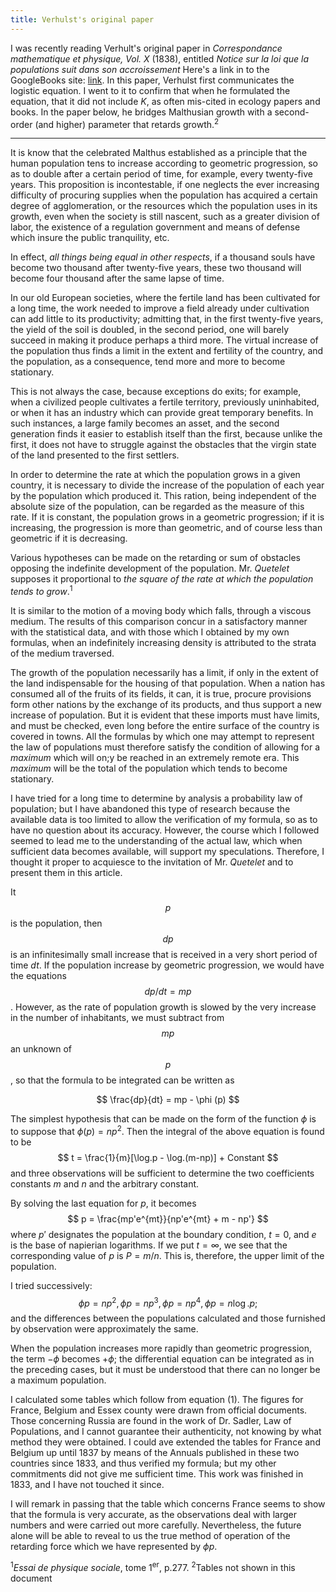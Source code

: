 ```yaml
---
title: Verhulst's original paper
---
```


I was recently reading Verhult's original paper in *Correspondance mathematique et physique, Vol. X* (1838), entitled *Notice sur la loi que la
populations suit dans son accroissement* Here's a link in to the GoogleBooks site: [link](https://books.google.com/books?id=8GsEAAAAYAAJ&pg=PA113#v=onepage&q&f=false).  In this paper, Verhulst first communicates the logistic equation.  I went to it to confirm that when he formulated the equation, that it did not include $K$, as often mis-cited in ecology papers and books.  In the paper below, he bridges Malthusian growth with a second-order (and higher) parameter that retards growth.<sup>2</sup>

********

It is know that the celebrated Malthus established as a principle that the human population tens to increase according to geometric progression, so as to double after a certain period of time, for example, every twenty-five years.  This proposition is incontestable, if one neglects the ever increasing difficulty of procuring supplies when the population has acquired a certain degree of agglomeration, or the resources which the population uses in its growth, even when the society is still nascent, such as a greater division of labor, the existence of a regulation government and means of defense which insure the public tranquility, etc.

In effect, *all things being equal in other respects*, if a thousand souls have become two thousand after twenty-five years, these two thousand will become four thousand after the same lapse of time.

In our old European societies, where the fertile land has been cultivated for a long time, the work needed to improve a field already under cultivation can add little to its productivity; admitting that, in the first twenty-five years, the yield of the soil is doubled, in the second period, one will barely succeed in making it produce perhaps a third more.  The virtual increase of the population thus finds a limit in the extent and fertility of the country, and the population, as a consequence, tend more and more to become stationary.

This is not always the case, because exceptions do exits; for example, when a civilized people cultivates a fertile territory, previously uninhabited, or when it has an industry which can provide great temporary benefits.  In such instances, a large family becomes an asset, and the second generation finds it easier to establish itself than the first, because unlike the first, it does not have to struggle against the obstacles that the virgin state of the land presented to the first settlers.

In order to determine the rate at which the population grows in a given country, it is necessary to divide the increase of the population of each year by the population which produced it.  This ration, being independent of the absolute size of the population, can be regarded as the measure of this rate.  If it is constant, the population grows in a geometric progression; if it is increasing, the progression is more than geometric, and of course less than geometric if it is decreasing.

Various hypotheses can be made on the retarding or sum of obstacles opposing the indefinite development of the population.  Mr. *Quetelet* supposes it proportional to *the square of the rate at which the population tends to grow*.<sup>1</sup>

It is similar to the motion of a moving body which falls, through a viscous medium.  The results of this comparison concur in a satisfactory manner with the statistical data, and with those which I obtained by my own formulas, when an indefinitely increasing density is attributed to the strata of the medium traversed.

The growth of the population necessarily has a limit, if only in the extent of the land indispensable for the housing of that population.  When a nation has consumed all of the fruits of its fields, it can, it is true, procure provisions form other nations by the exchange of its products, and thus support a new increase of population.  But it is evident that these imports must have limits, and must be checked, even long before the entire surface of the country is covered in towns.  All the formulas by which one may attempt to represent the law of populations must therefore satisfy the condition of allowing for a *maximum* which will on;y be reached in an extremely remote era.  This *maximum* will be the total of the population which tends to become stationary.

I have tried for a long time to determine by analysis a probability law of population; but I have abandoned this type of research because the available data is too limited to allow the verification of my formula, so as to have no question about its accuracy.  However, the course which I followed seemed to lead me to the understanding of the actual law, which when sufficient data becomes available, will support my speculations.  Therefore, I thought it proper to acquiesce to the invitation of Mr. *Quetelet* and to present them in this article.

It $$p$$ is the population, then $$dp$$ is an infinitesimally small increase that is received in a very short period of time $dt$.  If the population increase by geometric progression, we would have the equations $$dp/dt = mp$$.  However, as the rate of population growth is slowed by the very increase in the number of inhabitants, we must subtract from $$mp$$ an unknown of $$p$$, so that the formula to be integrated can be written as

$$
\frac{dp}{dt} = mp - \phi (p)
$$

The simplest hypothesis that can be made on the form of the function $\phi$ is to suppose that $\phi (p) = np^2$.  Then the integral of the above equation is found to be
$$
t = \frac{1}{m}[\log.p - \log.(m-np)] + Constant
$$
and three observations will be sufficient to determine the two coefficients constants $m$ and $n$ and the arbitrary constant.

By solving the last equation for $p$, it becomes
$$
p = \frac{mp'e^{mt}}{np'e^{mt} + m - np'}
$$
where $p'$ designates the population at the boundary condition, $t = 0$, and $e$ is the base of napierian logarithms.  If we put $t = \infty$, we see that the corresponding value of $p$ is $P = m/n$.  This is, therefore, the upper limit of the population.

I tried successively:
$$
\phi p = np^2, \phi p = np^3, \phi p = np^4, \phi p = n \log.p;
$$
and the differences between the populations calculated and those furnished by observation were approximately the same.

When the population increases more rapidly than geometric progression, the term $-\phi$ becomes $+ \phi$; the differential equation can be integrated as in the preceding cases, but it must be understood that there can no longer be a maximum population.

I calculated some tables which follow from equation (1).  The figures for France, Belgium and Essex county were drawn from official documents.  Those concerning Russia are found in the work of Dr. Sadler, Law of Populations, and I cannot guarantee their authenticity, not knowing by what method they were obtained.  I could ave extended the tables for France and Belgium up until 1837 by means of the Annuals published in these two countries since 1833, and thus verified my formula; but my other commitments did not give me sufficient time.  This work was finished in 1833, and I have not touched it since.

I will remark in passing that the table which concerns France seems to show that the formula is very accurate, as the observations deal with larger numbers and were carried out more carefully.  Nevertheless, the future alone will be able to reveal to us the true method of operation of the retarding force which we have represented by $\phi p$.

<sup>1</sup>*Essai de physique sociale*, tome 1<sup>er</sup>, p.277.
<sup>2</sup>Tables not shown in this document
